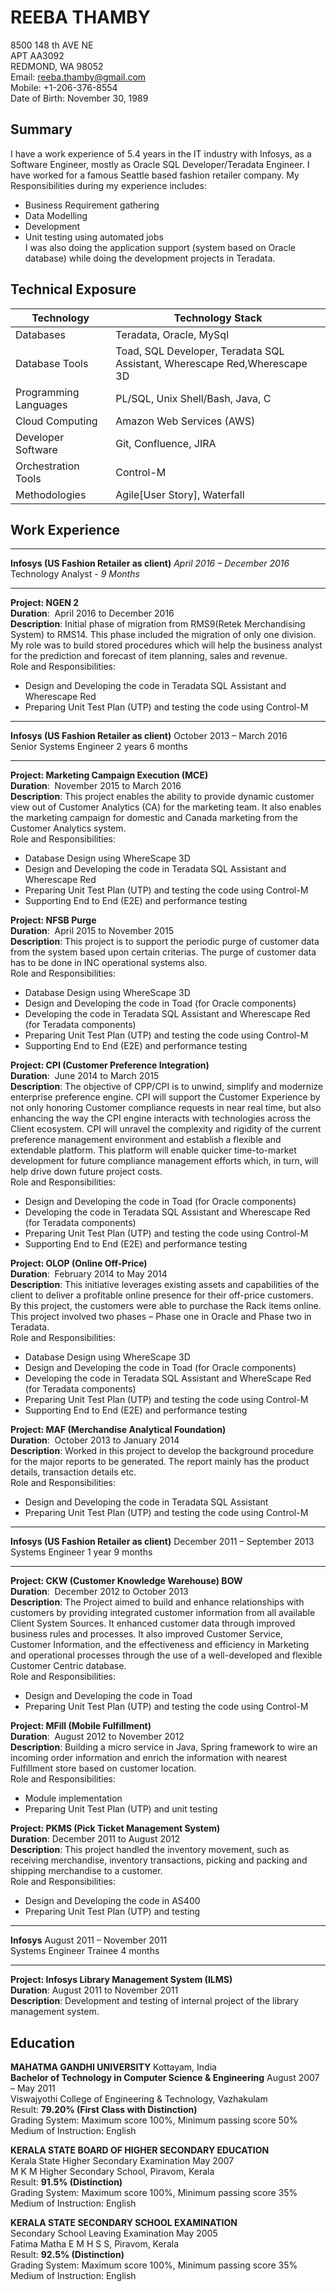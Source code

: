 # REEBA THAMBY

8500 148 th AVE NE <br>
APT AA3092 <br>
REDMOND, WA 98052 <br>
Email: reeba.thamby@gmail.com <br>
Mobile: +1-206-376-8554 <br>
Date of Birth: November 30, 1989 <br>

## Summary
I have a work experience of 5.4 years in the IT industry with Infosys, as a Software Engineer,
mostly as Oracle SQL Developer/Teradata Engineer. I have worked for a famous Seattle based
fashion retailer company.
My Responsibilities during my experience includes: <br>
* Business Requirement gathering <br>
* Data Modelling <br>
* Development <br>
* Unit testing using automated jobs <br>
I was also doing the application support (system based on Oracle database) while doing the
development projects in Teradata.

## Technical Exposure
Technology | Technology Stack
-----------| ------------------
Databases  | Teradata, Oracle, MySql
Database Tools | Toad, SQL Developer, Teradata SQL Assistant, Wherescape Red,Wherescape 3D
Programming Languages | PL/SQL, Unix Shell/Bash, Java, C
Cloud Computing | Amazon Web Services (AWS)
Developer Software | Git, Confluence, JIRA
Orchestration Tools | Control-M
Methodologies | Agile[User Story], Waterfall

## Work Experience
***
**Infosys (US Fashion Retailer as client)** *April 2016 – December 2016* <br>
Technology Analyst - *9 Months*
***

**Project: NGEN 2** <br>
**Duration**:  April 2016 to December 2016 <br>
**Description**: Initial phase of migration from RMS9(Retek Merchandising System) to RMS14.
This phase included the migration of only one division. My role was to build stored
procedures which will help the business analyst for the prediction and forecast of item
planning, sales and revenue. <br>
Role and Responsibilities:
 * Design and Developing the code in Teradata SQL Assistant and Wherescape Red
 * Preparing Unit Test Plan (UTP) and testing the code using Control-M

***
**Infosys (US Fashion Retailer as client)** October 2013 – March 2016 <br>
Senior Systems Engineer 2 years 6 months
***

**Project: Marketing Campaign Execution (MCE)** <br>
**Duration**:  November 2015 to March 2016 <br>
**Description**: This project enables the ability to provide dynamic customer view out of
Customer Analytics (CA) for the marketing team. It also enables the marketing campaign for
domestic and Canada marketing from the Customer Analytics system. <br>
Role and Responsibilities:
* Database Design using WhereScape 3D
* Design and Developing the code in Teradata SQL Assistant and Wherescape Red
* Preparing Unit Test Plan (UTP) and testing the code using Control-M
* Supporting End to End (E2E) and performance testing

**Project: NFSB Purge** <br>
**Duration**:  April 2015 to November 2015 <br>
**Description**: This project is to support the periodic purge of customer data from the system
based upon certain criterias. The purge of customer data has to be done in INC operational
systems also. <br>
Role and Responsibilities:
* Database Design using WhereScape 3D
* Design and Developing the code in Toad (for Oracle components)
* Developing the code in Teradata SQL Assistant and Wherescape Red (for Teradata
components)
* Preparing Unit Test Plan (UTP) and testing the code using Control-M
* Supporting End to End (E2E) and performance testing

**Project: CPI (Customer Preference Integration)** <br>
**Duration**:  June 2014 to March 2015 <br>
**Description**: The objective of CPP/CPI is to unwind, simplify and modernize enterprise
preference engine. CPI will support the Customer Experience by not only honoring Customer
compliance requests in near real time, but also enhancing the way the CPI engine interacts
with technologies across the Client ecosystem. CPI will unravel the complexity and rigidity of
the current preference management environment and establish a flexible and extendable
platform. This platform will enable quicker time-to-market development for future
compliance management efforts which, in turn, will help drive down future project costs. <br>
Role and Responsibilities:
* Design and Developing the code in Toad (for Oracle components)
* Developing the code in Teradata SQL Assistant and Wherescape Red (for Teradata
components)
* Preparing Unit Test Plan (UTP) and testing the code using Control-M
* Supporting End to End (E2E) and performance testing

**Project: OLOP (Online Off-Price)** <br>
**Duration**:  February 2014 to May 2014 <br>
**Description**: This initiative leverages existing assets and capabilities of the client to deliver a
profitable online presence for their off-price customers. By this project, the customers were
able to purchase the Rack items online. This project involved two phases – Phase one in Oracle
and Phase two in Teradata. <br>
Role and Responsibilities:
* Database Design using WhereScape 3D
* Design and Developing the code in Toad (for Oracle components)
* Developing the code in Teradata SQL Assistant and WhereScape Red (for Teradata
components)
* Preparing Unit Test Plan (UTP) and testing the code using Control-M
* Supporting End to End (E2E) and performance testing

**Project: MAF (Merchandise Analytical Foundation)** <br>
**Duration**:  October 2013 to January 2014 <br>
**Description**: Worked in this project to develop the background procedure for the major
reports to be generated. The report mainly has the product details, transaction details etc. <br>
Role and Responsibilities:
* Design and Developing the code in Teradata SQL Assistant
* Preparing Unit Test Plan (UTP) and testing the code using Control-M

***
**Infosys (US Fashion Retailer as client)** December 2011 – September 2013 <br>
Systems Engineer 1 year 9 months
***

**Project: CKW (Customer Knowledge Warehouse) BOW** <br>
**Duration**:  December 2012 to October 2013 <br>
**Description**: The Project aimed to build and enhance relationships with customers by
providing integrated customer information from all available Client System Sources. It
enhanced customer data through improved business rules and processes. It also improved
Customer Service, Customer Information, and the effectiveness and efficiency in Marketing
and operational processes through the use of a well-developed and flexible Customer Centric
database. <br>
Role and Responsibilities:
* Design and Developing the code in Toad
* Preparing Unit Test Plan (UTP) and testing the code using Control-M

**Project: MFill (Mobile Fulfillment)** <br>
**Duration**:  August 2012 to November 2012 <br>
**Description**: Building a micro service in Java, Spring framework to wire an incoming order
information and enrich the information with nearest Fulfillment store based on customer
location. <br>
Role and Responsibilities:
* Module implementation
* Preparing Unit Test Plan (UTP) and unit testing

**Project: PKMS (Pick Ticket Management System)** <br>
**Duration**: December 2011 to August 2012 <br>
**Description**: This project handled the inventory movement, such as receiving merchandise,
inventory transactions, picking and packing and shipping merchandise to a customer. <br>
Role and Responsibilities:
* Design and Developing the code in AS400
* Preparing Unit Test Plan (UTP) and testing

***
**Infosys** August 2011 – November 2011 <br>
Systems Engineer Trainee 4 months
***

**Project: Infosys Library Management System (ILMS)** <br>
**Duration**: August 2011 to November 2011 <br>
**Description**: Development and testing of internal project of the library management system.

## Education
**MAHATMA GANDHI UNIVERSITY** Kottayam, India <br>
**Bachelor of Technology in Computer Science &amp; Engineering** August 2007 – May 2011 <br>
Viswajyothi College of Engineering &amp; Technology, Vazhakulam <br>
Result: **79.20% (First Class with Distinction)** <br>
Grading System: Maximum score 100%, Minimum passing score 50% <br>
Medium of Instruction: English <br>

**KERALA STATE BOARD OF HIGHER SECONDARY EDUCATION** <br>
Kerala State Higher Secondary Examination May 2007 <br>
M K M Higher Secondary School, Piravom, Kerala <br>
Result: **91.5% (Distinction)** <br>
Grading System: Maximum score 100%, Minimum passing score 35% <br>
Medium of Instruction: English

**KERALA STATE SECONDARY SCHOOL EXAMINATION** <br>
Secondary School Leaving Examination May 2005 <br>
Fatima Matha E M H S S, Piravom, Kerala <br>
Result: **92.5% (Distinction)** <br>
Grading System: Maximum score 100%, Minimum passing score 35% <br>
Medium of Instruction: English

